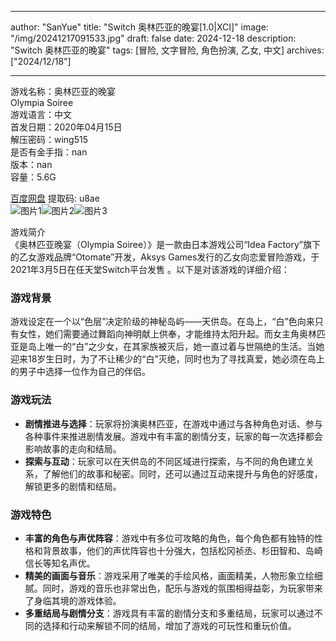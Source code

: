 
---
author: "SanYue"
title: "Switch 奥林匹亚的晚宴[1.0|XCI]"
image: "/img/20241217091533.jpg"
draft: false
date: 2024-12-18
description: "Switch 奥林匹亚的晚宴"
tags: [冒险, 文字冒险, 角色扮演, 乙女, 中文]
archives: ["2024/12/18"]

---

游戏名称：奥林匹亚的晚宴   
Olympia Soiree    
游戏语言：中文  
首发日期：2020年04月15日  
解压密码：wing515  
是否有金手指：nan  
版本：nan   
容量：5.6G

[百度网盘](https://pan.baidu.com/s/1Y3fAnZOj5o1fIKi3F9oCcQ) 提取码: u8ae  
![图片1](/img/B2RI1A.jpg)![图片2](/img/gIV4KC.jpg)![图片3](/img/iuHl9M.jpg)  

游戏简介  
《奥林匹亚晚宴（Olympia Soiree）》是一款由日本游戏公司“Idea Factory”旗下的乙女游戏品牌“Otomate”开发，Aksys Games发行的乙女向恋爱冒险游戏，于2021年3月5日在任天堂Switch平台发售 。以下是对该游戏的详细介绍：

### 游戏背景
游戏设定在一个以“色层”决定阶级的神秘岛屿——天供岛。在岛上，“白”色向来只有女性，她们需要通过舞蹈向神明献上供奉，才能维持太阳升起。而女主角奥林匹亚是岛上唯一的“白”之少女，在其家族被灭后，她一直过着与世隔绝的生活。当她迎来18岁生日时，为了不让稀少的“白”灭绝，同时也为了寻找真爱，她必须在岛上的男子中选择一位作为自己的伴侣。

### 游戏玩法
- **剧情推进与选择**：玩家将扮演奥林匹亚，在游戏中通过与各种角色对话、参与各种事件来推进剧情发展。游戏中有丰富的剧情分支，玩家的每一次选择都会影响故事的走向和结局。
- **探索与互动**：玩家可以在天供岛的不同区域进行探索，与不同的角色建立关系，了解他们的故事和秘密。同时，还可以通过互动来提升与角色的好感度，解锁更多的剧情和结局。

### 游戏特色
- **丰富的角色与声优阵容**：游戏中有多位可攻略的角色，每个角色都有独特的性格和背景故事，他们的声优阵容也十分强大，包括松冈祯丞、杉田智和、岛崎信长等知名声优。
- **精美的画面与音乐**：游戏采用了唯美的手绘风格，画面精美，人物形象立绘细腻。同时，游戏的音乐也非常出色，配乐与游戏的氛围相得益彰，为玩家带来了身临其境的游戏体验。
- **多重结局与剧情分支**：游戏具有丰富的剧情分支和多重结局，玩家可以通过不同的选择和行动来解锁不同的结局，增加了游戏的可玩性和重玩价值。
